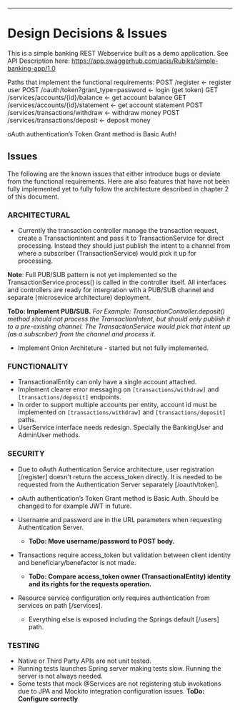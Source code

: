 -----------------------------
# Design Decisions & Issues #

This is a simple banking REST Webservice built as a demo application.
See API Description here: https://app.swaggerhub.com/apis/Rubiks/simple-banking-app/1.0 

Paths that implement the functional requirements:
POST /register                    			← register user
POST /oauth/token?grant_type=password    	← login (get token)
GET /services/accounts/{id}/balance        	← get account balance
GET /services/accounts/{id}/statement       ← get account statement
POST /services/transactions/withdraw        ← withdraw money
POST /services/transactions/deposit        	← deposit money

oAuth authentication’s Token Grant method is Basic Auth!


## Issues ##
The following are the known issues that either introduce bugs or deviate from the functional requirements. 
Here are also features that have not been fully implemented yet to fully follow the architecture described in chapter 2 of this document. 

### ARCHITECTURAL ###
* Currently the transaction controller manage the transaction request, create a TransactionIntent  and pass it to TransactionService for direct processing. Instead they should just publish the intent to a channel from where a subscriber (TransactionService) would pick it up for processing. 

**Note**: Full PUB/SUB pattern is not yet implemented so the TransactionService.process() is called in the controller itself. All interfaces and controllers are ready for intergration with a PUB/SUB channel and separate (microsevice architecture) deployment. 

**ToDo: Implement PUB/SUB.**
_For Example: TransactionController.deposit() method should not process the TransactionIntent, but should only publish it to a pre-existing channel. The TransactionService would pick that intent up (as a subscriber) from the channel and process it._
* Implement Onion Architeture - started but not fully implemented.

### FUNCTIONALITY ###
* TransactionalEntity can only have a single account attached. 
* Implement clearer error messaging on `[transactions/withdraw]` and `[transactions/deposit]` endpoints.
* In order to support multiple accounts per entity, account id must be implemented on `[transactions/withdraw]` and `[transactions/deposit]` paths.
* UserService interface needs redesign. Specially the BankingUser and AdminUser methods.

### SECURITY ###
* Due to oAuth Authentication Service architecture, user registration [/register] doesn't return the access_token directly. It is needed to be requested from the Authentication Server separately [/oauth/token].
* oAuth authentication’s Token Grant method is Basic Auth. Should be changed to for example JWT in future.
* Username and password are in the URL parameters when requesting Authentication Server. 
	* **ToDo: Move username/password to POST body.**

* Transactions require access_token but validation between client identity and beneficiary/benefactor is not made. 
	* **ToDo: Compare access_token owner (TransactionalEntity)  identity and its rights for the requests operation.**

* Resource service configuration only requires authentication from services on path [/services].
	* Everything else is exposed including the Springs default [/users] path.

### TESTING ###
* Native or Third Party APIs are not unit tested.
* Running tests launches Spring server making tests slow. Running the server is not always needed.
* Some tests that mock @Services are not registering stub invokations due to JPA and Mockito integration configuration issues.
**ToDo: Configure correctly**
